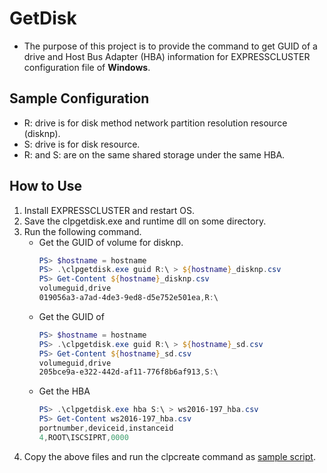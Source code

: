 # GetDisk
- The purpose of this project is to provide the command to get GUID of a drive and Host Bus Adapter (HBA) information for EXPRESSCLUSTER configuration file of **Windows**.

## Sample Configuration
- R: drive is for disk method network partition resolution resource (disknp).
- S: drive is for disk resource.
- R: and S: are on the same shared storage under the same HBA.

## How to Use
1. Install EXPRESSCLUSTER and restart OS.
1. Save the clpgetdisk.exe and runtime dll on some directory.
1. Run the following command.
   -  Get the GUID of volume for disknp.
      ```powershell
      PS> $hostname = hostname
      PS> .\clpgetdisk.exe guid R:\ > ${hostname}_disknp.csv
      PS> Get-Content ${hostname}_disknp.csv
      volumeguid,drive
      019056a3-a7ad-4de3-9ed8-d5e752e501ea,R:\
      ```
   - Get the GUID of 
      ```powershell
      PS> $hostname = hostname
      PS> .\clpgetdisk.exe guid R:\ > ${hostname}_sd.csv
      PS> Get-Content ${hostname}_sd.csv
      volumeguid,drive
      205bce9a-e322-442d-af11-776f8b6af913,S:\
      ```
   - Get the HBA
     ```powershell
     PS> .\clpgetdisk.exe hba S:\ > ws2016-197_hba.csv
     PS> Get-Content ws2016-197_hba.csv
     portnumber,deviceid,instanceid
     4,ROOT\ISCSIPRT,0000
     ```
1. Copy the above files and run the clpcreate command as [sample script](https://github.com/EXPRESSCLUSTER/CreateCluster/tree/master/script).